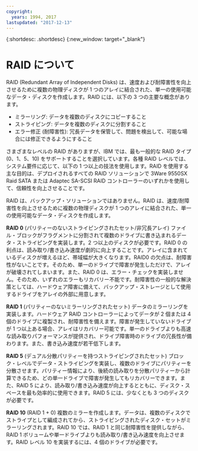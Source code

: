 ```yaml
---
copyright:
  years: 1994, 2017
lastupdated: "2017-12-13"
---
```


{:shortdesc: .shortdesc}
{:new_window: target="_blank"}

# RAID について

RAID (Redundant Array of Independent Disks) は、速度および耐障害性を向上させるために複数の物理ディスクが 1 つのアレイに結合された、単一の使用可能なデータ・ディスクを作成します。RAID には、以下の 3 つの主要な概念があります。
* ミラーリング: データを複数のディスクにコピーすること
* ストライピング: データを複数のディスクに分割すること
* エラー修正 (耐障害性): 冗長データを保管して、問題を検出して、可能な場合には修正できるようにすること 

さまざまなレベルの RAID がありますが、IBM では、最も一般的な RAID タイプ (0、1、5、10) をサポートすることを選択しています。各種 RAID レベルでは、システム要件に応じて、以下の 1 つ以上の技法を使用します。RAID を使用する主な目的は、デプロイされるすべての RAID ソリューションで 3Ware 9550SX Raid SATA または Adaptec SA-SCSI RAID コントローラーのいずれかを使用して、信頼性を向上させることです。

RAID は、バックアップ・ソリューションではありません。RAID は、速度/耐障害性を向上させるために複数の物理ディスクが 1 つのアレイに結合された、単一の使用可能なデータ・ディスクを作成します。


**RAID 0** (パリティーのないストライピングされたセット/非冗長アレイ) ファイル・ブロックがフラグメントに分割されて複数のドライブに書き込まれるデータ・ストライピングを実装します。2 つ以上のディスクが必要です。RAID 0 の利点は、読み取り/書き込み速度が劇的に向上することです。アレイに含まれているディスクが増えるほど、帯域幅が大きくなります。RAID0 の欠点は、耐障害性がないことです。そのため、単一のドライブで障害が発生しただけで、アレイが破壊されてしまいます。また、RAID 0 は、エラー・チェックを実装しません。そのため、いずれのエラーもリカバリー不能です。耐障害性の一般的な解決策としては、ハードウェア障害に備えて、バックアップ・ストレージとして使用するドライブをアレイの外部に用意します。

**RAID 1** (パリティーのないミラーリングされたセット) データのミラーリングを実装します。ハードウェア RAID コントローラーによってデータが 2 個または 4 個のドライブに複製され、耐障害性を備えます。障害が発生していないドライブが 1 つ以上ある場合、アレイはリカバリー可能です。単一のドライブよりも高速な読み取りパフォーマンスが提供され、ドライブ障害時のドライブの冗長性が備わります。また、書き込み速度が若干低下します。

**RAID 5** (デュアル分散パリティーを持つストライピングされたセット) ブロック・レベルでデータ・ストライピングを実装し、複数のドライブにパリティーを分散させます。パリティー情報により、後続の読み取りを分散パリティーから計算できるため、どの単一ドライブで障害が発生してもリカバリーできます。また、RAID 5 により、読み取り/書き込み速度が向上するとともに、ディスク・スペースを最も効率的に使用できます。RAID 5 には、少なくとも 3 つのディスクが必要です。

**RAID 10** (RAID 1 + 0) 複数のミラーを作成します。データは、複数のディスクでストライプとして編成されてから、ストライピングされたディスク・セットがミラーリングされます。RAID 10 では、RAID 1 と同じ耐障害性を提供しながら、RAID 1 ボリュームや単一ドライブよりも読み取り/書き込み速度を向上させます。RAID レベル 10 を実装するには、4 個のドライブが必要です。

